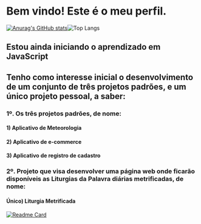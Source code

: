 # Bem vindo! Este é o meu perfil.
[![Anurag's GitHub stats](https://github-readme-stats.vercel.app/api?username=rgnc25)](https://github.com/anuraghazra/github-readme-stats)![Top Langs](https://github-readme-stats.vercel.app/api/top-langs/?username=rgnc25)
## Estou ainda iniciando o aprendizado em JavaScript
## Tenho como interesse inicial o desenvolvimento de um conjunto de três projetos padrões, e um único projeto pessoal, a saber:

### 1º. Os três projetos padrões, de nome:
  #### 1) Aplicativo de Meteorologia
  #### 2) Aplicativo de e-commerce
  #### 3) Aplicativo de registro de cadastro

### 2º. Projeto que visa desenvolver uma página web onde ficarão disponíveis as Liturgias da Palavra diárias metrificadas, de nome:
  #### Único) Liturgia Metrificada

[![Readme Card](httpsgithub-readme-stats.vercel.appapipinusername=rgnc25&repo=numeros&theme=dark)](httpsgithub.comanuraghazragithub-readme-stats)
